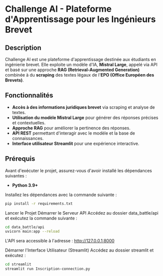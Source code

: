 # Challenge AI - Plateforme d'Apprentissage pour les Ingénieurs Brevet

## Description
Challenge AI est une plateforme d'apprentissage destinée aux étudiants en ingénierie brevet. Elle exploite un modèle d'IA, **Mistral Large**, appelé via API et basé sur une approche **RAG (Retrieval-Augmented Generation)** combinée à du **scraping** des textes légaux de l'**EPO (Office Européen des Brevets)**.

## Fonctionnalités
- **Accès à des informations juridiques brevet** via scraping et analyse de textes.
- **Utilisation du modèle Mistral Large** pour générer des réponses précises et contextuelles.
- **Approche RAG** pour améliorer la pertinence des réponses.
- **API REST** permettant d'interagir avec le modèle et la base de connaissances.
- **Interface utilisateur Streamlit** pour une expérience interactive.

## Prérequis
Avant d'exécuter le projet, assurez-vous d'avoir installé les dépendances suivantes :
- **Python 3.9+**

Installez les dépendances avec la commande suivante :
```bash
pip install -r requirements.txt
```

Lancer le Projet
Démarrer le Serveur API
Accédez au dossier data_battle/api et exécutez la commande suivante :
```bash
cd data_battle/api
uvicorn main:app --reload
```
L'API sera accessible à l'adresse : http://127.0.0.1:8000

Démarrer l'Interface Utilisateur (Streamlit)
Accédez au dossier streamlit et exécutez :
```bash
cd streamlit
streamlit run Inscription-connection.py

